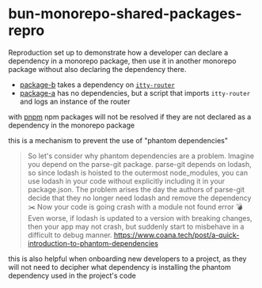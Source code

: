 # bun-monorepo-shared-packages-repro

Reproduction set up to demonstrate how a developer can declare a dependency in a monorepo package, then use it in another monorepo package without also declaring the dependency there.

- [package-b](packages/package-b/) takes a dependency on [`itty-router`](https://www.npmjs.com/package/itty-router)
- [package-a](packages/package-a/) has no dependencies, but a script that imports `itty-router` and logs an instance of the router

with [pnpm](https://pnpm.io) npm packages will not be resolved if they are not declared as a dependency in the monorepo package

this is a mechanism to prevent the use of "phantom dependencies"

> So let's consider why phantom dependencies are a problem. Imagine you depend on the parse-git package. parse-git depends on lodash, so since lodash is hoisted to the outermost node_modules, you can use lodash in your code without explicitly including it in your package.json. The problem arises the day the authors of parse-git decide that they no longer need lodash and remove the dependency ✂️ Now your code is going crash with a module not found error 💣 Even worse, if lodash is updated to a version with breaking changes, then your app may not crash, but suddenly start to misbehave in a difficult to debug manner.
> https://www.coana.tech/post/a-quick-introduction-to-phantom-dependencies

this is also helpful when onboarding new developers to a project, as they will not need to decipher what dependency is installing the phantom dependency used in the project's code
